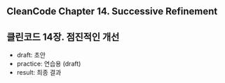 ## CleanCode Chapter 14. Successive Refinement
## 클린코드 14장. 점진적인 개선

- draft: 초안
- practice: 연습용 (draft)
- result: 최종 결과
